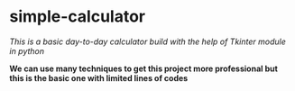 # simple-calculator

*This is a basic day-to-day calculator build with the help of Tkinter module in python*

**We can use many techniques to get this project more professional but this is the basic one with limited lines of codes**


